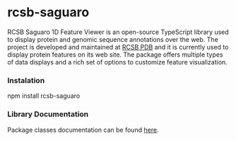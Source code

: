 # rcsb-saguaro

RCSB Saguaro 1D Feature Viewer is an open-source TypeScript library used to display protein and genomic sequence annotations over the web.
The project is developed and maintained at <a href="https://rcsb.org">RCSB PDB</a> and it is currently used to display protein features on its web site.
The package offers multiple types of data displays and a rich set of options to customize feature visualization.
<h3>Instalation</h3>
npm install rcsb-saguaro
<h3>Library Documentation</h3>
Package classes documentation can be found <a href="https://rcsb.github.io/rcsb-saguaro">here</a>.



